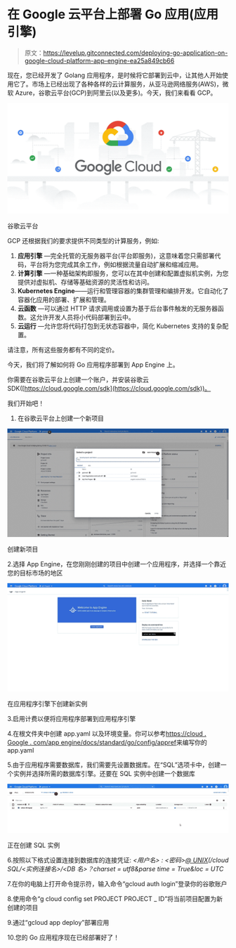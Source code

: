 # 在 Google 云平台上部署 Go 应用(应用引擎)

> 原文：<https://levelup.gitconnected.com/deploying-go-application-on-google-cloud-platform-app-engine-ea25a849cb66>

现在，您已经开发了 Golang 应用程序，是时候将它部署到云中，让其他人开始使用它了。市场上已经出现了各种各样的云计算服务，从亚马逊网络服务(AWS)，微软 Azure，谷歌云平台(GCP)到阿里云(以及更多)。今天，我们来看看 GCP。

![](img/bd70d51cb3bc7d2f66810573b3acd726.png)

谷歌云平台

GCP 还根据我们的要求提供不同类型的计算服务，例如:

1.  **应用引擎** —完全托管的无服务器平台(平台即服务)，这意味着您只需部署代码，平台将为您完成其余工作，例如根据流量自动扩展和缩减应用。
2.  **计算引擎** —一种基础架构即服务，您可以在其中创建和配置虚拟机实例，为您提供对虚拟机、存储等基础资源的灵活性和访问。
3.  **Kubernetes Engine**——运行和管理容器的集群管理和编排开发。它自动化了容器化应用的部署、扩展和管理。
4.  **云函数** —可以通过 HTTP 请求调用或设置为基于后台事件触发的无服务器函数。这允许开发人员将小代码部署到云中。
5.  **云运行** —允许您将代码打包到无状态容器中，简化 Kubernetes 支持的复杂配置。

请注意，所有这些服务都有不同的定价。

今天，我们将了解如何将 Go 应用程序部署到 App Engine 上。

你需要在谷歌云平台上创建一个账户，并安装谷歌云 SDK([https://cloud.google.com/sdk](https://cloud.google.com/sdk))。

我们开始吧！

1.  在谷歌云平台上创建一个新项目

![](img/62050778ac100e88ef2b9256b6937c99.png)

创建新项目

2.选择 App Engine，在您刚刚创建的项目中创建一个应用程序，并选择一个靠近您的目标市场的地区

![](img/e63e694ed323f7cffbecd93c40c4bf3f.png)

在应用程序引擎下创建新实例

3.启用计费以便将应用程序部署到应用程序引擎

4.在根文件夹中创建 app.yaml 以及环境变量。你可以参考[https://cloud . Google . com/app engine/docs/standard/go/config/appref](https://cloud.google.com/appengine/docs/standard/go/config/appref)来编写你的 app.yaml

5.由于应用程序需要数据库，我们需要先设置数据库。在“SQL”选项卡中，创建一个实例并选择所需的数据库引擎。还要在 SQL 实例中创建一个数据库

![](img/8e4ce4206d48d93422e70314eb8808b2.png)

正在创建 SQL 实例

6.按照以下格式设置连接到数据库的连接凭证:
*<用户名> : <密码>*[*@ UNIX*](http://twitter.com/unix)*(/cloud SQL/<实例连接名>/<DB 名>？charset = utf8&parse time = True&loc = UTC*

7.在你的电脑上打开命令提示符，输入命令“gcloud auth login”登录你的谷歌账户

8.使用命令“g cloud config set PROJECT PROJECT _ ID”将当前项目配置为新创建的项目

9.通过“gcloud app deploy”部署应用

10.您的 Go 应用程序现在已经部署好了！